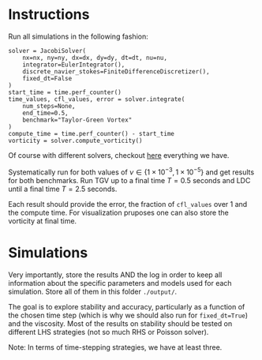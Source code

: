 # Instructions

Run all simulations in the following fashion:

```
solver = JacobiSolver(
    nx=nx, ny=ny, dx=dx, dy=dy, dt=dt, nu=nu,
    integrator=EulerIntegrator(),
    discrete_navier_stokes=FiniteDifferenceDiscretizer(),
    fixed_dt=False
)
start_time = time.perf_counter()
time_values, cfl_values, error = solver.integrate(
    num_steps=None,
    end_time=0.5,
    benchmark="Taylor-Green Vortex"
)
compute_time = time.perf_counter() - start_time
vorticity = solver.compute_vorticity()
```

Of course with different solvers, checkout [here](https://github.com/coursework-enb/APC523-Project/blob/main/src/ns2d/__init__.py) everything we have.

Systematically run for both values of $\nu\in\{1\times10^{-3}, 1\times10^{-5}\}$ and get results for both benchmarks.
Run TGV up to a final time $T = 0.5$ seconds and LDC until a final time $T = 2.5$ seconds.

Each result should provide the error, the fraction of `cfl_values` over $1$ and the compute time.
For visualization pruposes one can also store the vorticity at final time.

# Simulations

Very importantly, store the results AND the log in order to keep all information about the specific parameters and models used for each simulation.
Store all of them in this folder `./output/`.

The goal is to explore stability and accuracy, particularly as a function of the chosen time step (which is why we should also run for `fixed_dt=True`) and the viscosity.
Most of the results on stability should be tested on different LHS strategies (not so much RHS or Poisson solver).

Note: In terms of time-stepping strategies, we have at least three.
